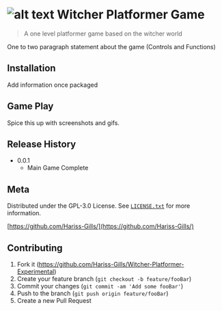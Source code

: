  # ![alt text](witcher-platformer/game_assets/icon.ico?raw=true) Witcher Platformer Game
> A one level platformer game based on the witcher world


One to two paragraph statement about the game (Controls and Functions)


## Installation

Add information once packaged

## Game Play

Spice this up with screenshots and gifs.


## Release History

* 0.0.1
    * Main Game Complete

## Meta

Distributed under the GPL-3.0 License. See [``LICENSE.txt``](https://github.com/Hariss-Gills/Witcher-Platformer-Experimental/blob/main/LICENSE.txt) for more information.

[https://github.com/Hariss-Gills/](https://github.com/Hariss-Gills/)

## Contributing

1. Fork it (<https://github.com/Hariss-Gills/Witcher-Platformer-Experimental>)
2. Create your feature branch (`git checkout -b feature/fooBar`)
3. Commit your changes (`git commit -am 'Add some fooBar'`)
4. Push to the branch (`git push origin feature/fooBar`)
5. Create a new Pull Request

<!-- Markdown link & img dfn's -->
[npm-image]: https://img.shields.io/npm/v/datadog-metrics.svg?style=flat-square
[npm-url]: https://npmjs.org/package/datadog-metrics
[npm-downloads]: https://img.shields.io/npm/dm/datadog-metrics.svg?style=flat-square
[travis-image]: https://img.shields.io/travis/dbader/node-datadog-metrics/master.svg?style=flat-square
[travis-url]: https://travis-ci.org/dbader/node-datadog-metrics
[wiki]: https://github.com/yourname/yourproject/wiki